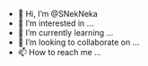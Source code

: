 - 👋 Hi, I’m @SNekNeka
- 👀 I’m interested in ...
- 🌱 I’m currently learning ...
- 💞️ I’m looking to collaborate on ...
- 📫 How to reach me ...

<!---
SNekNeka/SNekNeka is a ✨ special ✨ repository because its `README.md` (this file) appears on your GitHub profile.
You can click the Preview link to take a look at your changes.
--->
